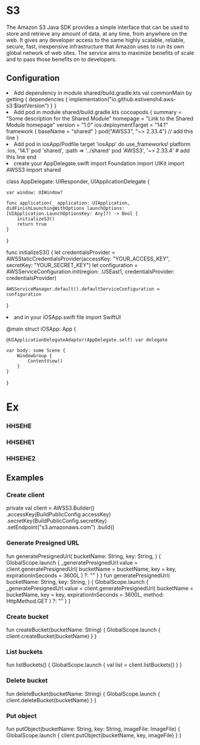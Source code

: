 # S3

The Amazon S3 Java SDK provides a simple interface that can be used to store
and retrieve any amount of data, at any time, from anywhere on the web. It
gives any developer access to the same highly scalable, reliable, secure,
fast, inexpensive infrastructure that Amazon uses to run its own global
network of web sites. The service aims to maximize benefits of scale and to
pass those benefits on to developers.

## Configuration

<list type="decimal">
<li>Add dependency in module shared/build.gradle.kts
<code-block lang="kotlin">
val commonMain by getting {
    dependencies {
      implementation("io.github.estivensh4:aws-s3:$lastVersion")
   }
}
</code-block>
</li>
<li>Add pod in module shared/build.gradle.kts
<code-block lang="kotlin">
cocoapods {
   summary = "Some description for the Shared Module"
   homepage = "Link to the Shared Module homepage"
   version = "1.0"
   ios.deploymentTarget = "14.1"
   framework {
      baseName = "shared"
   }
   pod("AWSS3", "~> 2.33.4") // add this line
}
</code-block>
</li>
<li>Add pod in iosApp/Podfile
<code-block>
target 'iosApp' do
  use_frameworks!
  platform :ios, '14.1'
  pod 'shared', :path => '../shared'
  pod 'AWSS3', '~> 2.33.4' # add this line
end
</code-block>
</li>
<li>create your AppDelegate.swift
<code-block lang="swift">
import Foundation
import UIKit
import AWSS3
import shared

class AppDelegate: UIResponder, UIApplicationDelegate {

    var window: UIWindow?
    
    func application(_ application: UIApplication, didFinishLaunchingWithOptions launchOptions: [UIApplication.LaunchOptionsKey: Any]?) -> Bool {
        initializeS3()
        return true
    }

}

func initializeS3() {
let credentialsProvider = AWSStaticCredentialsProvider(accessKey: "YOUR_ACCESS_KEY", secretKey: "YOUR_SECRET_KEY")
let configuration = AWSServiceConfiguration.init(region: .USEast1, credentialsProvider: credentialsProvider)

    AWSServiceManager.default().defaultServiceConfiguration = configuration

}
</code-block>
</li>
<li>and in your iOSApp.swift file
<code-block lang="swift">
import SwiftUI

@main
struct iOSApp: App {

    @UIApplicationDelegateAdaptor(AppDelegate.self) var delegate
    
	var body: some Scene {
		WindowGroup {
			ContentView()
		}
	}

}
</code-block>
</li>
</list>

# Ex
### HHSEHE
### HHSEHE1
### HHSEHE2

## Examples
### Create client
<code-block lang="kotlin">
private val client = AWSS3.Builder()
        .accessKey(BuildPublicConfig.accessKey)
        .secretKey(BuildPublicConfig.secretKey)
        .setEndpoint("s3.amazonaws.com")
        .build()
</code-block>

### Generate Presigned URL
<code-block lang="kotlin">
fun generatePresignedUrl(
    bucketName: String,
    key: String,
) {
    GlobalScope.launch {
        _generatePresignedUrl.value = client.generatePresignedUrl(
            bucketName = bucketName,
            key = key,
            expirationInSeconds = 3600L
        ) ?: ""
    }
}
</code-block>

<code-block lang="kotlin">
fun generatePresignedUrl(
    bucketName: String,
    key: String,
) {
    GlobalScope.launch {
        _generatePresignedUrl.value = client.generatePresignedUrl(
            bucketName = bucketName,
            key = key,
            expirationInSeconds = 3600L,
            method: HttpMethod.GET
        ) ?: ""
    }
}
</code-block>

### Create bucket
<code-block lang="kotlin">
fun createBucket(bucketName: String) {
    GlobalScope.launch {
        client.createBucket(bucketName)
    }
}
</code-block>

### List buckets
<code-block lang="kotlin">
fun listBuckets() {
    GlobalScope.launch {
        val list = client.listBuckets()
    }
}
</code-block>

### Delete bucket
<code-block lang="kotlin">
fun deleteBucket(bucketName: String) {
    GlobalScope.launch {
        client.deleteBucket(bucketName)
    }
}
</code-block>

### Put object
<code-block lang="kotlin">
fun putObject(bucketName: String, key: String, imageFile: ImageFile) {
    GlobalScope.launch {
        client.putObject(bucketName, key, imageFile)
    }
}
</code-block>